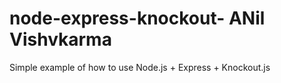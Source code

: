 node-express-knockout- ANil Vishvkarma
======================================

Simple example of how to use Node.js + Express + Knockout.js

